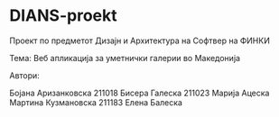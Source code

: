 # DIANS-proekt
Проект по предметот Дизајн и Архитектура на Софтвер на ФИНКИ

Тема: Веб апликација за уметнички галерии во Македонија

Автори:

Бојана Аризанковска 211018
Бисера Галеска 211023
Марија Ацеска
Мартина Кузмановска 211183
Елена Балеска
